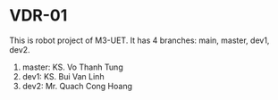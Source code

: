 # VDR-01

This is robot project of M3-UET. It has 4 branches: main, master, dev1, dev2.

1. master: KS. Vo Thanh Tung
2. dev1: KS. Bui Van Linh
3. dev2: Mr. Quach Cong Hoang
